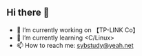 ## Hi there 👋

- 🔭 I’m currently working on 【TP-LINK Co】
- 🌱 I’m currently learning <C/Linux>
- 📫 How to reach me: sybstudy@yeah.net
